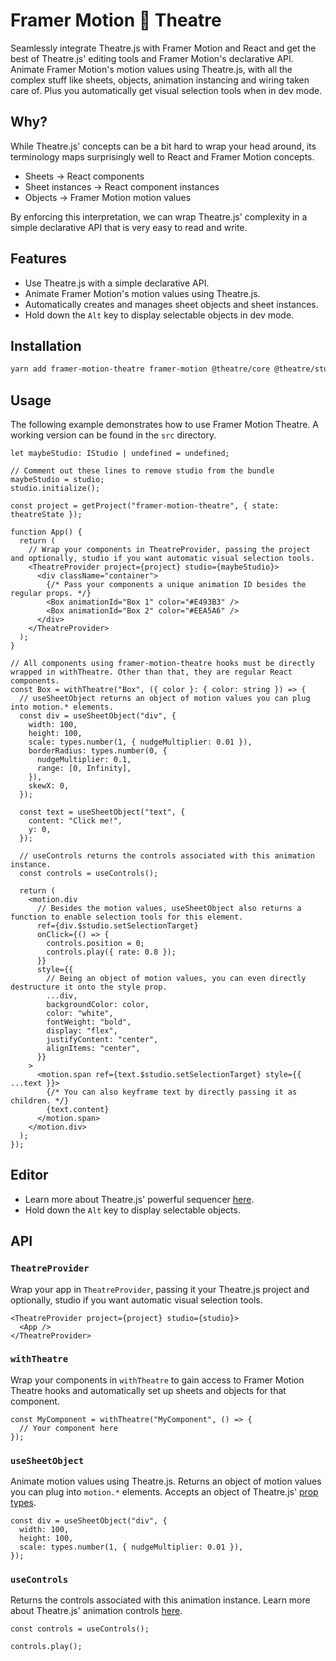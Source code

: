 # Framer Motion 🤝 Theatre

Seamlessly integrate Theatre.js with Framer Motion and React and get the best of Theatre.js' editing tools and Framer Motion's declarative API.
Animate Framer Motion's motion values using Theatre.js, with all the complex stuff like sheets, objects, animation instancing and wiring taken care of.
Plus you automatically get visual selection tools when in dev mode.

## Why?

While Theatre.js' concepts can be a bit hard to wrap your head around, its terminology maps surprisingly well to React and Framer Motion concepts.

- Sheets -> React components
- Sheet instances -> React component instances
- Objects -> Framer Motion motion values

By enforcing this interpretation, we can wrap Theatre.js' complexity in a simple declarative API that is very easy to read and write.

## Features

- Use Theatre.js with a simple declarative API.
- Animate Framer Motion's motion values using Theatre.js.
- Automatically creates and manages sheet objects and sheet instances.
- Hold down the `Alt` key to display selectable objects in dev mode.

## Installation

```bash
yarn add framer-motion-theatre framer-motion @theatre/core @theatre/studio
```

## Usage

The following example demonstrates how to use Framer Motion Theatre. A working version can be found in the `src` directory.

```tsx
let maybeStudio: IStudio | undefined = undefined;

// Comment out these lines to remove studio from the bundle
maybeStudio = studio;
studio.initialize();

const project = getProject("framer-motion-theatre", { state: theatreState });

function App() {
  return (
    // Wrap your components in TheatreProvider, passing the project and optionally, studio if you want automatic visual selection tools.
    <TheatreProvider project={project} studio={maybeStudio}>
      <div className="container">
        {/* Pass your components a unique animation ID besides the regular props. */}
        <Box animationId="Box 1" color="#E493B3" />
        <Box animationId="Box 2" color="#EEA5A6" />
      </div>
    </TheatreProvider>
  );
}

// All components using framer-motion-theatre hooks must be directly wrapped in withTheatre. Other than that, they are regular React components.
const Box = withTheatre("Box", ({ color }: { color: string }) => {
  // useSheetObject returns an object of motion values you can plug into motion.* elements.
  const div = useSheetObject("div", {
    width: 100,
    height: 100,
    scale: types.number(1, { nudgeMultiplier: 0.01 }),
    borderRadius: types.number(0, {
      nudgeMultiplier: 0.1,
      range: [0, Infinity],
    }),
    skewX: 0,
  });

  const text = useSheetObject("text", {
    content: "Click me!",
    y: 0,
  });

  // useControls returns the controls associated with this animation instance.
  const controls = useControls();

  return (
    <motion.div
      // Besides the motion values, useSheetObject also returns a function to enable selection tools for this element.
      ref={div.$studio.setSelectionTarget}
      onClick={() => {
        controls.position = 0;
        controls.play({ rate: 0.8 });
      }}
      style={{
        // Being an object of motion values, you can even directly destructure it onto the style prop.
        ...div,
        backgroundColor: color,
        color: "white",
        fontWeight: "bold",
        display: "flex",
        justifyContent: "center",
        alignItems: "center",
      }}
    >
      <motion.span ref={text.$studio.setSelectionTarget} style={{ ...text }}>
        {/* You can also keyframe text by directly passing it as children. */}
        {text.content}
      </motion.span>
    </motion.div>
  );
});
```

## Editor

- Learn more about Theatre.js' powerful sequencer [here](https://www.theatrejs.com/docs/latest/manual/Studio).
- Hold down the `Alt` key to display selectable objects.

## API

### **`TheatreProvider`**

Wrap your app in `TheatreProvider`, passing it your Theatre.js project and optionally, studio if you want automatic visual selection tools.

```tsx
<TheatreProvider project={project} studio={studio}>
  <App />
</TheatreProvider>
```

### **`withTheatre`**

Wrap your components in `withTheatre` to gain access to Framer Motion Theatre hooks and automatically set up sheets and objects for that component.

```tsx
const MyComponent = withTheatre("MyComponent", () => {
  // Your component here
});
```

### **`useSheetObject`**

Animate motion values using Theatre.js. Returns an object of motion values you can plug into `motion.*` elements. Accepts an object of Theatre.js' [prop types](https://www.theatrejs.com/docs/latest/api/core#prop-types).

```tsx
const div = useSheetObject("div", {
  width: 100,
  height: 100,
  scale: types.number(1, { nudgeMultiplier: 0.01 }),
});
```

### **`useControls`**

Returns the controls associated with this animation instance. Learn more about Theatre.js' animation controls [here](https://www.theatrejs.com/docs/latest/api/core#sequence).

```tsx
const controls = useControls();

controls.play();
```
